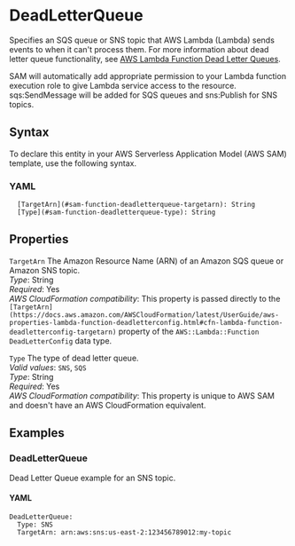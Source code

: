 # DeadLetterQueue<a name="sam-property-function-deadletterqueue"></a>

Specifies an SQS queue or SNS topic that AWS Lambda \(Lambda\) sends events to when it can't process them\. For more information about dead letter queue functionality, see [AWS Lambda Function Dead Letter Queues](https://docs.aws.amazon.com/lambda/latest/dg/invocation-async.html#invocation-dlq)\.

SAM will automatically add appropriate permission to your Lambda function execution role to give Lambda service access to the resource\. sqs:SendMessage will be added for SQS queues and sns:Publish for SNS topics\.

## Syntax<a name="sam-property-function-deadletterqueue-syntax"></a>

To declare this entity in your AWS Serverless Application Model \(AWS SAM\) template, use the following syntax\.

### YAML<a name="sam-property-function-deadletterqueue-syntax.yaml"></a>

```
  [TargetArn](#sam-function-deadletterqueue-targetarn): String
  [Type](#sam-function-deadletterqueue-type): String
```

## Properties<a name="sam-property-function-deadletterqueue-properties"></a>

 `TargetArn`   <a name="sam-function-deadletterqueue-targetarn"></a>
The Amazon Resource Name \(ARN\) of an Amazon SQS queue or Amazon SNS topic\.  
*Type*: String  
*Required*: Yes  
*AWS CloudFormation compatibility*: This property is passed directly to the `[TargetArn](https://docs.aws.amazon.com/AWSCloudFormation/latest/UserGuide/aws-properties-lambda-function-deadletterconfig.html#cfn-lambda-function-deadletterconfig-targetarn)` property of the `AWS::Lambda::Function` `DeadLetterConfig` data type\.

 `Type`   <a name="sam-function-deadletterqueue-type"></a>
The type of dead letter queue\.  
*Valid values*: `SNS`, `SQS`  
*Type*: String  
*Required*: Yes  
*AWS CloudFormation compatibility*: This property is unique to AWS SAM and doesn't have an AWS CloudFormation equivalent\.

## Examples<a name="sam-property-function-deadletterqueue--examples"></a>

### DeadLetterQueue<a name="sam-property-function-deadletterqueue--examples--deadletterqueue"></a>

Dead Letter Queue example for an SNS topic\.

#### YAML<a name="sam-property-function-deadletterqueue--examples--deadletterqueue--yaml"></a>

```
DeadLetterQueue:
  Type: SNS
  TargetArn: arn:aws:sns:us-east-2:123456789012:my-topic
```